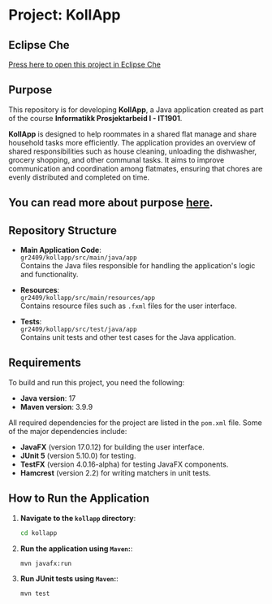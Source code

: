 # Project: KollApp

## Eclipse Che
[Press here to open this project in Eclipse Che](https://che.stud.ntnu.no/#https://gitlab.stud.idi.ntnu.no/it1901/groups-2024/gr2409/gr2409/-/tree/master?new)

## Purpose

This repository is for developing **KollApp**, a Java application created as part of the course **Informatikk Prosjektarbeid I - IT1901**.

**KollApp** is designed to help roommates in a shared flat manage and share household tasks more efficiently. The application provides an overview of shared responsibilities such as house cleaning, unloading the dishwasher, grocery shopping, and other communal tasks. It aims to improve communication and coordination among flatmates, ensuring that chores are evenly distributed and completed on time.

## **You can read more about purpose [here](docs/purpose.md).**
## Repository Structure

- **Main Application Code**:  
  `gr2409/kollapp/src/main/java/app`  
  Contains the Java files responsible for handling the application's logic and functionality.

- **Resources**:  
  `gr2409/kollapp/src/main/resources/app`  
  Contains resource files such as `.fxml` files for the user interface.

- **Tests**:  
  `gr2409/kollapp/src/test/java/app`  
  Contains unit tests and other test cases for the Java application.

## Requirements

To build and run this project, you need the following:

- **Java version**: 17
- **Maven version**: 3.9.9

All required dependencies for the project are listed in the `pom.xml` file. Some of the major dependencies include:

- **JavaFX** (version 17.0.12) for building the user interface.
- **JUnit 5** (version 5.10.0) for testing.
- **TestFX** (version 4.0.16-alpha) for testing JavaFX components.
- **Hamcrest** (version 2.2) for writing matchers in unit tests.

## How to Run the Application

1. **Navigate to the `kollapp` directory**:

   ```bash
   cd kollapp
   ```

2. **Run the application using `Maven`:**:

   ```bash
   mvn javafx:run
   ```
3. **Run JUnit tests using `Maven`:**:

   ```bash
   mvn test
   ```